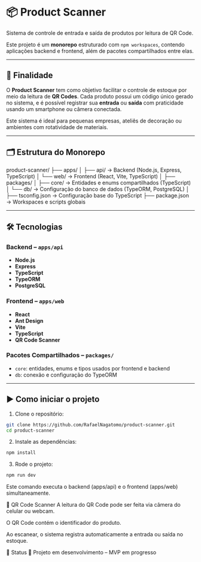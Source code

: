 # 📦 Product Scanner

Sistema de controle de entrada e saída de produtos por leitura de QR Code.

Este projeto é um **monorepo** estruturado com `npm workspaces`, contendo aplicações backend e frontend, além de pacotes compartilhados entre elas.

---

## 🎯 Finalidade

O **Product Scanner** tem como objetivo facilitar o controle de estoque por meio da leitura de **QR Codes**. Cada produto possui um código único gerado no sistema, e é possível registrar sua **entrada** ou **saída** com praticidade usando um smartphone ou câmera conectada.

Este sistema é ideal para pequenas empresas, ateliês de decoração ou ambientes com rotatividade de materiais.

---

## 🗂️ Estrutura do Monorepo

product-scanner/
├── apps/
│ ├── api/ → Backend (Node.js, Express, TypeScript)
│ └── web/ → Frontend (React, Vite, TypeScript)
│
├── packages/
│ ├── core/ → Entidades e enums compartilhados (TypeScript)
│ └── db/ → Configuração do banco de dados (TypeORM, PostgreSQL)
│
├── tsconfig.json → Configuração base do TypeScript
├── package.json → Workspaces e scripts globais


---

## 🛠️ Tecnologias

### Backend – `apps/api`
- **Node.js**
- **Express**
- **TypeScript**
- **TypeORM**
- **PostgreSQL**

### Frontend – `apps/web`
- **React**
- **Ant Design**
- **Vite**
- **TypeScript**
- **QR Code Scanner**

### Pacotes Compartilhados – `packages/`
- `core`: entidades, enums e tipos usados por frontend e backend
- `db`: conexão e configuração do TypeORM

---

## ▶️ Como iniciar o projeto

1. Clone o repositório:
```bash
git clone https://github.com/RafaelNagatomo/product-scanner.git
cd product-scanner
```

2. Instale as dependências:
```bash
npm install
```

3. Rode o projeto:
```bash
npm run dev
```

Este comando executa o backend (apps/api) e o frontend (apps/web) simultaneamente.

🧩 QR Code Scanner
A leitura do QR Code pode ser feita via câmera do celular ou webcam.

O QR Code contém o identificador do produto.

Ao escanear, o sistema registra automaticamente a entrada ou saída no estoque.

📌 Status
🚧 Projeto em desenvolvimento – MVP em progresso
